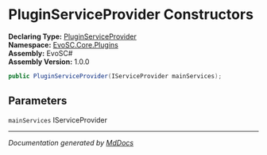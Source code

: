 ﻿<!--  
  <auto-generated>   
    The contents of this file were generated by a tool.  
    Changes to this file may be list if the file is regenerated  
  </auto-generated>   
-->

# PluginServiceProvider Constructors

**Declaring Type:** [PluginServiceProvider](../index.md)  
**Namespace:** [EvoSC.Core.Plugins](../../index.md)  
**Assembly:** EvoSC\#  
**Assembly Version:** 1.0.0

```csharp
public PluginServiceProvider(IServiceProvider mainServices);
```

## Parameters

`mainServices`  IServiceProvider

___

*Documentation generated by [MdDocs](https://github.com/ap0llo/mddocs)*

